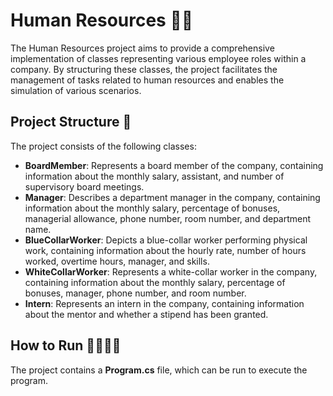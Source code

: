 # Human Resources 👥💼

The Human Resources project aims to provide a comprehensive implementation of classes representing various employee roles within a company. By structuring these classes, the project facilitates the management of tasks related to human resources and enables the simulation of various scenarios.

## Project Structure 📁

The project consists of the following classes:

- **BoardMember**: Represents a board member of the company, containing information about the monthly salary, assistant, and number of supervisory board meetings.
- **Manager**: Describes a department manager in the company, containing information about the monthly salary, percentage of bonuses, managerial allowance, phone number, room number, and department name.
- **BlueCollarWorker**: Depicts a blue-collar worker performing physical work, containing information about the hourly rate, number of hours worked, overtime hours, manager, and skills.
- **WhiteCollarWorker**: Represents a white-collar worker in the company, containing information about the monthly salary, percentage of bonuses, manager, phone number, and room number.
- **Intern**: Represents an intern in the company, containing information about the mentor and whether a stipend has been granted.

## How to Run 🏃‍♂️🏃‍♀️

The project contains a **Program.cs** file, which can be run to execute the program.
